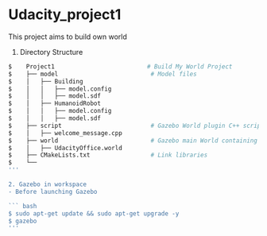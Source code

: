# Udacity_project1
 This project aims to build own world

 1. Directory Structure

``` bash
$    Project1                          # Build My World Project 
$    ├── model                          # Model files 
$    │   ├── Building
$    │   │   ├── model.config
$    │   │   ├── model.sdf
$    │   ├── HumanoidRobot
$    │   │   ├── model.config
$    │   │   ├── model.sdf
$    ├── script                         # Gazebo World plugin C++ script      
$    │   ├── welcome_message.cpp
$    ├── world                          # Gazebo main World containing models 
$    │   ├── UdacityOffice.world
$    ├── CMakeLists.txt                 # Link libraries 
$    └──             
'''

2. Gazebo in workspace
- Before launching Gazebo

``` bash
$ sudo apt-get update && sudo apt-get upgrade -y 
$ gazebo
'''

